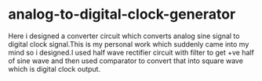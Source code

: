 # analog-to-digital-clock-generator
Here i designed a converter circuit which converts analog sine signal to digital clock signal.This is my personal work which suddenly came into my mind so i designed.I used half wave rectifier circuit with filter to get +ve half of sine wave and then used comparator to convert that into square wave which is digital clock output.
